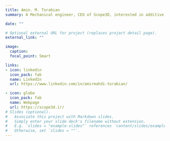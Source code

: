 ```yaml
---
title: Amin. M. Torabian
summary: A Mechanical engineer, CEO of Scope3D, interested in additive manufacturing.

date: ""

# Optional external URL for project (replaces project detail page).
external_link: ""

image:
  caption:
  focal_point: Smart

links:
- icon: linkedin
  icon_pack: fab
  name: LinkedIn
  url: https://www.linkedin.com/in/amirmahdi-torabian/

- icon: globe
  icon_pack: fab
  name: Webpage
  url: https://scope3d.ir/
# Slides (optional).
#   Associate this project with Markdown slides.
#   Simply enter your slide deck's filename without extension.
#   E.g. `slides = "example-slides"` references `content/slides/example-slides.md`.
#   Otherwise, set `slides = ""`.
---
```

